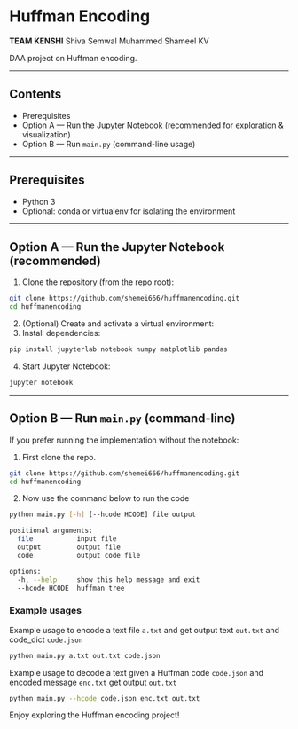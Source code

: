 # Huffman Encoding
**TEAM KENSHI**
Shiva Semwal
Muhammed Shameel KV

DAA project on Huffman encoding.

---

## Contents

- Prerequisites
- Option A — Run the Jupyter Notebook (recommended for exploration & visualization)
- Option B — Run `main.py` (command-line usage)

---


## Prerequisites

- Python 3
- Optional: conda or virtualenv for isolating the environment


---

## Option A — Run the Jupyter Notebook (recommended)

1. Clone the repository (from the repo root):
```bash
git clone https://github.com/shemei666/huffmanencoding.git
cd huffmanencoding
```

2. (Optional) Create and activate a virtual environment:
3. Install dependencies:
```bash
pip install jupyterlab notebook numpy matplotlib pandas
```
4. Start Jupyter Notebook:

```bash
jupyter notebook
```

---

## Option B — Run `main.py` (command-line)

If you prefer running the implementation without the notebook:

1. First clone the repo.
```bash
git clone https://github.com/shemei666/huffmanencoding.git
cd huffmanencoding
```
2. Now use the command below to run the code
```bash
python main.py [-h] [--hcode HCODE] file output

positional arguments:
  file           input file
  output         output file
  code           output code file

options:
  -h, --help     show this help message and exit
  --hcode HCODE  huffman tree
```
### Example usages
Example usage to encode a text file `a.txt` and get output text `out.txt` and code_dict `code.json`

```bash
python main.py a.txt out.txt code.json
```

Example usage to decode a text given a Huffman code `code.json` and encoded message `enc.txt` get output `out.txt` 

```bash
python main.py --hcode code.json enc.txt out.txt
```

Enjoy exploring the Huffman encoding project!

